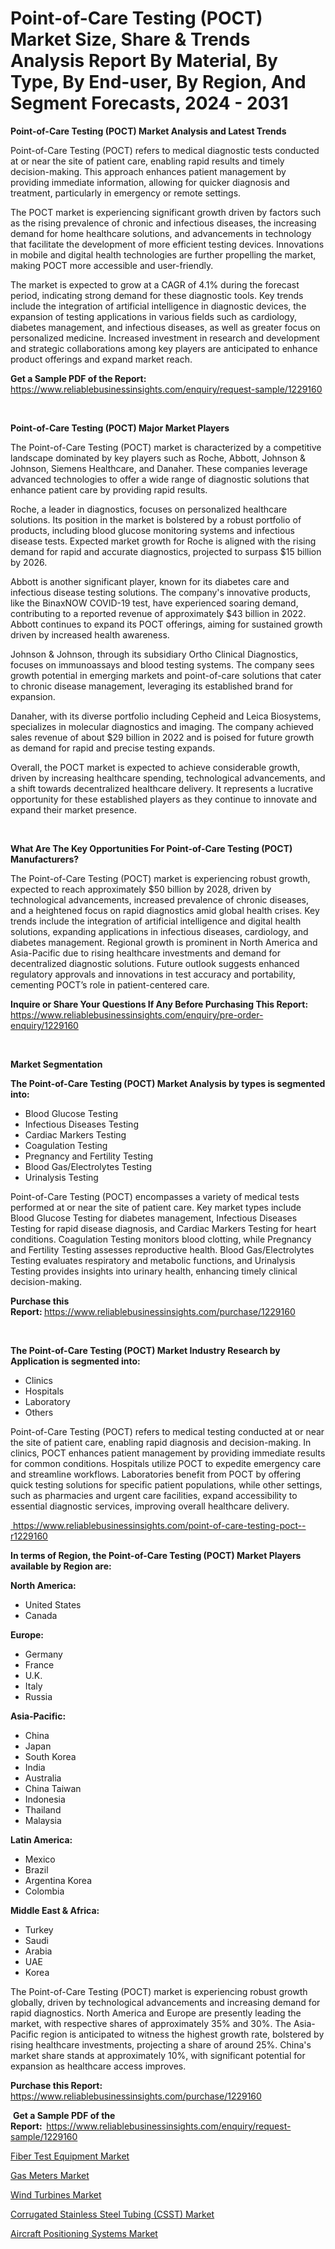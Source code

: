 <p><h1>Point-of-Care Testing (POCT) Market Size, Share & Trends Analysis Report By Material, By Type, By End-user, By Region, And Segment Forecasts, 2024 - 2031</h1></p><p><strong>Point-of-Care Testing (POCT) Market Analysis and Latest Trends</strong></p>
<p><p>Point-of-Care Testing (POCT) refers to medical diagnostic tests conducted at or near the site of patient care, enabling rapid results and timely decision-making. This approach enhances patient management by providing immediate information, allowing for quicker diagnosis and treatment, particularly in emergency or remote settings. </p><p>The POCT market is experiencing significant growth driven by factors such as the rising prevalence of chronic and infectious diseases, the increasing demand for home healthcare solutions, and advancements in technology that facilitate the development of more efficient testing devices. Innovations in mobile and digital health technologies are further propelling the market, making POCT more accessible and user-friendly.</p><p>The market is expected to grow at a CAGR of 4.1% during the forecast period, indicating strong demand for these diagnostic tools. Key trends include the integration of artificial intelligence in diagnostic devices, the expansion of testing applications in various fields such as cardiology, diabetes management, and infectious diseases, as well as greater focus on personalized medicine. Increased investment in research and development and strategic collaborations among key players are anticipated to enhance product offerings and expand market reach.</p></p>
<p><strong>Get a Sample PDF of the Report:&nbsp;</strong> <a href="https://www.reliablebusinessinsights.com/enquiry/request-sample/1229160?utm_campaign=1500&utm_medium=2&utm_source=Github&utm_content=ia&utm_term=15102024&utm_id=point-of-care-testing-poct">https://www.reliablebusinessinsights.com/enquiry/request-sample/1229160</a></p>
<p>&nbsp;</p>
<p><strong>Point-of-Care Testing (POCT) Major Market Players</strong></p>
<p><p>The Point-of-Care Testing (POCT) market is characterized by a competitive landscape dominated by key players such as Roche, Abbott, Johnson & Johnson, Siemens Healthcare, and Danaher. These companies leverage advanced technologies to offer a wide range of diagnostic solutions that enhance patient care by providing rapid results.</p><p>Roche, a leader in diagnostics, focuses on personalized healthcare solutions. Its position in the market is bolstered by a robust portfolio of products, including blood glucose monitoring systems and infectious disease tests. Expected market growth for Roche is aligned with the rising demand for rapid and accurate diagnostics, projected to surpass $15 billion by 2026.</p><p>Abbott is another significant player, known for its diabetes care and infectious disease testing solutions. The company's innovative products, like the BinaxNOW COVID-19 test, have experienced soaring demand, contributing to a reported revenue of approximately $43 billion in 2022. Abbott continues to expand its POCT offerings, aiming for sustained growth driven by increased health awareness.</p><p>Johnson & Johnson, through its subsidiary Ortho Clinical Diagnostics, focuses on immunoassays and blood testing systems. The company sees growth potential in emerging markets and point-of-care solutions that cater to chronic disease management, leveraging its established brand for expansion.</p><p>Danaher, with its diverse portfolio including Cepheid and Leica Biosystems, specializes in molecular diagnostics and imaging. The company achieved sales revenue of about $29 billion in 2022 and is poised for future growth as demand for rapid and precise testing expands.</p><p>Overall, the POCT market is expected to achieve considerable growth, driven by increasing healthcare spending, technological advancements, and a shift towards decentralized healthcare delivery. It represents a lucrative opportunity for these established players as they continue to innovate and expand their market presence.</p></p>
<p>&nbsp;</p>
<p><strong>What Are The Key Opportunities For Point-of-Care Testing (POCT) Manufacturers?</strong></p>
<p><p>The Point-of-Care Testing (POCT) market is experiencing robust growth, expected to reach approximately $50 billion by 2028, driven by technological advancements, increased prevalence of chronic diseases, and a heightened focus on rapid diagnostics amid global health crises. Key trends include the integration of artificial intelligence and digital health solutions, expanding applications in infectious diseases, cardiology, and diabetes management. Regional growth is prominent in North America and Asia-Pacific due to rising healthcare investments and demand for decentralized diagnostic solutions. Future outlook suggests enhanced regulatory approvals and innovations in test accuracy and portability, cementing POCT’s role in patient-centered care.</p></p>
<p><strong>Inquire or Share Your Questions If Any Before Purchasing This Report:</strong> <a href="https://www.reliablebusinessinsights.com/enquiry/pre-order-enquiry/1229160?utm_campaign=1500&utm_medium=2&utm_source=Github&utm_content=ia&utm_term=15102024&utm_id=point-of-care-testing-poct">https://www.reliablebusinessinsights.com/enquiry/pre-order-enquiry/1229160</a></p>
<p>&nbsp;</p>
<p><strong>Market Segmentation</strong></p>
<p><strong>The Point-of-Care Testing (POCT) Market Analysis by types is segmented into:</strong></p>
<p><ul><li>Blood Glucose Testing</li><li>Infectious Diseases Testing</li><li>Cardiac Markers Testing</li><li>Coagulation Testing</li><li>Pregnancy and Fertility Testing</li><li>Blood Gas/Electrolytes Testing</li><li>Urinalysis Testing</li></ul></p>
<p><p>Point-of-Care Testing (POCT) encompasses a variety of medical tests performed at or near the site of patient care. Key market types include Blood Glucose Testing for diabetes management, Infectious Diseases Testing for rapid disease diagnosis, and Cardiac Markers Testing for heart conditions. Coagulation Testing monitors blood clotting, while Pregnancy and Fertility Testing assesses reproductive health. Blood Gas/Electrolytes Testing evaluates respiratory and metabolic functions, and Urinalysis Testing provides insights into urinary health, enhancing timely clinical decision-making.</p></p>
<p><strong>Purchase this Report:&nbsp;</strong><a href="https://www.reliablebusinessinsights.com/purchase/1229160?utm_campaign=1500&utm_medium=2&utm_source=Github&utm_content=ia&utm_term=15102024&utm_id=point-of-care-testing-poct">https://www.reliablebusinessinsights.com/purchase/1229160</a></p>
<p>&nbsp;</p>
<p><strong>The Point-of-Care Testing (POCT) Market Industry Research by Application is segmented into:</strong></p>
<p><ul><li>Clinics</li><li>Hospitals</li><li>Laboratory</li><li>Others</li></ul></p>
<p><p>Point-of-Care Testing (POCT) refers to medical testing conducted at or near the site of patient care, enabling rapid diagnosis and decision-making. In clinics, POCT enhances patient management by providing immediate results for common conditions. Hospitals utilize POCT to expedite emergency care and streamline workflows. Laboratories benefit from POCT by offering quick testing solutions for specific patient populations, while other settings, such as pharmacies and urgent care facilities, expand accessibility to essential diagnostic services, improving overall healthcare delivery.</p></p>
<p><a href="https://www.reliablebusinessinsights.com/point-of-care-testing-poct--r1229160?utm_campaign=1500&utm_medium=2&utm_source=Github&utm_content=ia&utm_term=15102024&utm_id=point-of-care-testing-poct">&nbsp;https://www.reliablebusinessinsights.com/point-of-care-testing-poct--r1229160</a></p>
<p><strong>In terms of Region, the Point-of-Care Testing (POCT) Market Players available by Region are:</strong></p>
<p>
    <p> <strong> North America: </strong>
        <ul>
            <li>United States</li>
            <li>Canada</li>
        </ul>
        </p> 
    <p> <strong> Europe: </strong>
        <ul>
            <li>Germany</li>
            <li>France</li>
            <li>U.K.</li>
            <li>Italy</li>
            <li>Russia</li>
        </ul>
        </p> 
    <p> <strong> Asia-Pacific: </strong>
        <ul>
            <li>China</li>
            <li>Japan</li>
            <li>South Korea</li>
            <li>India</li>
            <li>Australia</li>
            <li>China Taiwan</li>
            <li>Indonesia</li>
            <li>Thailand</li>
            <li>Malaysia</li>
        </ul>
        </p> 
    <p> <strong> Latin America: </strong>
        <ul>
            <li>Mexico</li>
            <li>Brazil</li>
            <li>Argentina Korea</li>
            <li>Colombia</li>
        </ul>
        </p> 
    <p> <strong> Middle East & Africa: </strong>
        <ul>
            <li>Turkey</li>
            <li>Saudi</li>
            <li>Arabia</li>
            <li>UAE</li>
            <li>Korea</li>
        </ul>
    </p>
    </p>
<p><p>The Point-of-Care Testing (POCT) market is experiencing robust growth globally, driven by technological advancements and increasing demand for rapid diagnostics. North America and Europe are presently leading the market, with respective shares of approximately 35% and 30%. The Asia-Pacific region is anticipated to witness the highest growth rate, bolstered by rising healthcare investments, projecting a share of around 25%. China's market share stands at approximately 10%, with significant potential for expansion as healthcare access improves.</p></p>
<p><strong>Purchase this Report: </strong><a href="https://www.reliablebusinessinsights.com/purchase/1229160?utm_campaign=1500&utm_medium=2&utm_source=Github&utm_content=ia&utm_term=15102024&utm_id=point-of-care-testing-poct">https://www.reliablebusinessinsights.com/purchase/1229160</a></p>
<p>&nbsp;<strong>Get a Sample PDF of the Report:&nbsp;&nbsp;</strong><a href="https://www.reliablebusinessinsights.com/enquiry/request-sample/1229160?utm_campaign=1500&utm_medium=2&utm_source=Github&utm_content=ia&utm_term=15102024&utm_id=point-of-care-testing-poct">https://www.reliablebusinessinsights.com/enquiry/request-sample/1229160</a></p>
<p><strong></strong></p>
<p><p><a href="https://www.linkedin.com/pulse/global-fiber-test-equipment-market-share-growth-opportunities-b8bof?utm_campaign=1500&utm_medium=2&utm_source=Github&utm_content=ia&utm_term=15102024&utm_id=point-of-care-testing-poct">Fiber Test Equipment Market</a></p><p><a href="https://www.linkedin.com/pulse/pioneering-growth-analyzing-global-gas-meters-market-dynamics-hvnif?trk=public_post_embed_feed-article-content&utm_campaign=1500&utm_medium=2&utm_source=Github&utm_content=ia&utm_term=15102024&utm_id=point-of-care-testing-poct">Gas Meters Market</a></p><p><a href="https://www.linkedin.com/pulse/wind-turbines-market-navigating-challenges-unlocking-potential-oxlpf?trk=public_post_embed_feed-article-content&utm_campaign=1500&utm_medium=2&utm_source=Github&utm_content=ia&utm_term=15102024&utm_id=point-of-care-testing-poct">Wind Turbines Market</a></p><p><a href="https://www.linkedin.com/pulse/corrugated-stainless-steel-tubing-csst-market-revolution-size-8szdf?trk=public_post_embed_feed-article-content&utm_campaign=1500&utm_medium=2&utm_source=Github&utm_content=ia&utm_term=15102024&utm_id=point-of-care-testing-poct">Corrugated Stainless Steel Tubing (CSST) Market</a></p><p><a href="https://www.linkedin.com/pulse/analyzing-aircraft-positioning-systems-market-dynamics-growth-ankdf?trk=public_post_embed_feed-article-content&utm_campaign=1500&utm_medium=2&utm_source=Github&utm_content=ia&utm_term=15102024&utm_id=point-of-care-testing-poct">Aircraft Positioning Systems Market</a></p></p>